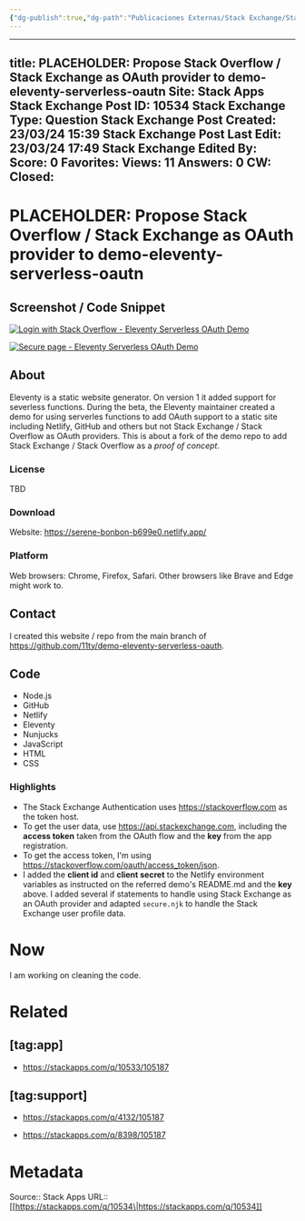 ```yaml
---
{"dg-publish":true,"dg-path":"Publicaciones Externas/Stack Exchange/Stack Apps/stackapps.com-10534.md","permalink":"/publicaciones-externas/stack-exchange/stack-apps/stackapps-com-10534/","hide":true,"noteIcon":"default","created":"2024-04-03T12:20:11.702-06:00","updated":"2024-04-05T16:43:26.641-06:00"}
---
```


---
title: PLACEHOLDER: Propose Stack Overflow / Stack Exchange as OAuth provider to demo-eleventy-serverless-oautn
Site: Stack Apps
Stack Exchange Post ID: 10534
Stack Exchange Type: Question
Stack Exchange Post Created: 23/03/24 15:39
Stack Exchange Post Last Edit: 23/03/24 17:49
Stack Exchange Edited By: 
Score: 0
Favorites: 
Views: 11
Answers: 0
CW: 
Closed: 
---
# PLACEHOLDER: Propose Stack Overflow / Stack Exchange as OAuth provider to demo-eleventy-serverless-oautn

<!-- thumbnail: https://i.stack.imgur.com/4QizM.png -->
<!-- version: 1.0 -->
<!-- tag: website -->
<!-- excerpt: This is about a GitHub fork of a static website generator demo to add Stack Exchange / Stack Overflow as a *proof of concept* -->

## Screenshot / Code Snippet

[![Login with Stack Overflow - Eleventy Serverless OAuth Demo][1]][1]

[![Secure page - Eleventy Serverless OAuth Demo][2]][2]

## About

Eleventy is a static website generator. On version 1 it added support for severless functions. During the beta, the Eleventy maintainer created a demo for using serverles functions to add OAuth support to a static site including Netlify, GitHub and others but not Stack Exchange / Stack Overflow as OAuth providers. This is about a fork of the demo repo to add Stack Exchange / Stack Overflow as a *proof of concept*.

### License

TBD

### Download

Website: https://serene-bonbon-b699e0.netlify.app/

### Platform

Web browsers: Chrome, Firefox, Safari. Other browsers like Brave and Edge might work to.

## Contact

I created this website / repo from the main branch of https://github.com/11ty/demo-eleventy-serverless-oauth.

## Code

- Node.js
- GitHub
- Netlify
- Eleventy
- Nunjucks
- JavaScript
- HTML
- CSS

### Highlights

- The Stack Exchange Authentication uses https://stackoverflow.com as the token host. 
- To get the user data, use https://api.stackexchange.com, including the **access token** taken from the OAuth flow and the **key** from the app registration.
- To get the access token, I'm using https://stackoverflow.com/oauth/access_token/json. 
- I added the **client id** and **client secret** to the Netlify environment variables as instructed on the referred demo's README.md and the **key** above. I added several if statements to handle using Stack Exchange as an OAuth provider and adapted `secure.njk` to handle the Stack Exchange user profile data.

# Now
I am working on cleaning the code.

# Related 

## [tag:app]

- https://stackapps.com/q/10533/105187

## [tag:support]

- https://stackapps.com/q/4132/105187
- https://stackapps.com/q/8398/105187


  [1]: https://i.stack.imgur.com/4QizM.png
  [2]: https://i.stack.imgur.com/2I1m9.png

# Metadata
Source:: Stack Apps
URL:: [[https://stackapps.com/q/10534\|https://stackapps.com/q/10534]]

